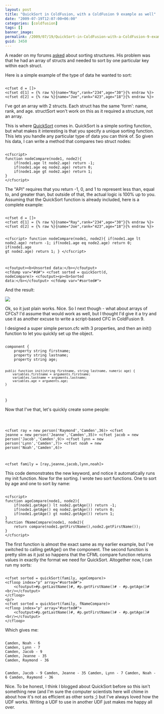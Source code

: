 ```yaml
---
layout: post
title: "QuickSort in ColdFusion, with a ColdFusion 9 example as well"
date: "2009-07-19T12:07:00+06:00"
categories: [coldfusion]
tags: []
banner_image: 
permalink: /2009/07/19/QuickSort-in-ColdFusion-with-a-ColdFusion-9-example-as-well
guid: 3450
---
```


A reader on my forums <a href="http://www.raymondcamden.com/forums/messages.cfm?threadid=7A673595-E927-C5E4-2DCFFC748B0E6AF0">asked</a> about sorting structures. His problem was that he had an array of structs and needed to sort by one particular key within each struct.
<!--more-->
Here is a simple example of the type of data he wanted to sort:

<code>
&lt;cfset d = []&gt;
&lt;cfset d[1] = {% raw %}{name="Ray",rank="234",age="30"}{% endraw %}&gt;
&lt;cfset d[2] = {% raw %}{name="Joe",rank="423",age="18"}{% endraw %}&gt;
</code>

I've got an array with 2 structs. Each struct has the same 'form': name, rank, and age. structSort won't work on this as it required a structure, not an array. 

This is where <a href="http://www.cflib.org/udf/quicksort">QuickSort</a> comes in. QuickSort is a simple sorting function, but what makes it interesting is that you specify a unique sorting function. This lets you handle any particular type of data you can think of. So given his data, I can write a method that compares two struct nodes:

<code>
&lt;cfscript&gt;
function nodeCompare(node1, node2){
	if(node1.age lt node2.age) return -1;
	if(node1.age eq node2.age) return 0;
	if(node1.age gt node2.age) return 1;
}
&lt;/cfscript&gt;
</code>

The "API" requires that you return -1, 0, and 1 to represent less than, equal to, and greater than, but outside of that, the actual logic is 100% up to you. Assuming that the QuickSort function is already included, here is a complete example:

<code>
&lt;cfset d = []&gt;
&lt;cfset d[1] = {% raw %}{name="Ray",rank="234",age="30"}{% endraw %}&gt;
&lt;cfset d[2] = {% raw %}{name="Joe",rank="423",age="18"}{% endraw %}&gt;

&lt;cfscript&gt;
function nodeCompare(node1, node2){
	if(node1.age lt node2.age) return -1;
	if(node1.age eq node2.age) return 0;
	if(node1.age gt node2.age) return 1;
}
&lt;/cfscript&gt;

&lt;cfoutput&gt;&lt;b&gt;Unsorted data:&lt;/b&gt;&lt;/cfoutput&gt;
&lt;cfdump var="#d#"&gt;
&lt;cfset sorted = quickSort(d, nodeCompare)&gt;
&lt;cfoutput&gt;&lt;p&gt;&lt;b&gt;Sorted data:&lt;/b&gt;&lt;/cfoutput&gt;
&lt;cfdump var="#sorted#"&gt;
</code>

And the result:

<img src="https://static.raymondcamden.com/images/cfjedi//Picture 248.png">

Ok, so it just plain works. Nice. So I next though - what about arrays of CFCs? I'd assume that would work as well, but I thought I'd give it a try and use it as another excuse to write a script-based CFC in ColdFusion 9.

I designed a super simple person.cfc with 3 properties, and then an init() function to let you quickly set up the object.

<code>
component {
	property string firstname;
	property string lastname;
	property string age;
	
	public function init(string firstname, string lastname, numeric age) {
		variables.firstname = arguments.firstname;
		variables.lastname = arguments.lastname;
		variables.age = arguments.age;
	}
}
</code>

Now that I've that, let's quickly create some people:

<code>

&lt;cfset ray = new person('Raymond','Camden',36)&gt;
&lt;cfset jeanne = new person('Jeanne','Camden',35)&gt;
&lt;cfset jacob = new person('Jacob','Camden',9)&gt;
&lt;cfset lynn = new person('Lynn','Camden',7)&gt;
&lt;cfset noah = new person('Noah','Camden',6)&gt;

&lt;cfset family = [ray,jeanne,jacob,lynn,noah]&gt;
</code>

This code demonstrates the new keyword, and notice it automatically runs my init function. Now for the sorting. I wrote two sort functions. One to sort by age and one to sort by name:

<code>
&lt;cfscript&gt;
function ageCompare(node1, node2){
	if(node1.getAge() lt node2.getAge()) return -1;
	if(node1.getAge() eq node2.getAge()) return 0;
	if(node1.getAge() gt node2.getAge()) return 1;
}
function fNameCompare(node1, node2){
	return compare(node1.getFirstName(),node2.getFirstName());
}
&lt;/cfscript&gt;
</code>

The first function is almost the exact same as my earlier example, but I've switched to calling getAge() on the component. The second function is pretty slim as it just so happens that the CFML compare function returns values in exactly the format we need for QuickSort. Altogether now, I can run my sorts:

<code>
&lt;cfset sorted = quickSort(family, ageCompare)&gt;
&lt;cfloop index="p" array="#sorted#"&gt;
	&lt;cfoutput&gt;#p.getLastName()#, #p.getFirstName()# - #p.getAge()#&lt;br/&gt;&lt;/cfoutput&gt;
&lt;/cfloop&gt;
&lt;p/&gt;
&lt;cfset sorted = quickSort(family, fNameCompare)&gt;
&lt;cfloop index="p" array="#sorted#"&gt;
	&lt;cfoutput&gt;#p.getLastName()#, #p.getFirstName()# - #p.getAge()#&lt;br/&gt;&lt;/cfoutput&gt;
&lt;/cfloop&gt;
</code>

Which gives me:

<code>
Camden, Noah - 6
Camden, Lynn - 7
Camden, Jacob - 9
Camden, Jeanne - 35
Camden, Raymond - 36

Camden, Jacob - 9
Camden, Jeanne - 35
Camden, Lynn - 7
Camden, Noah - 6
Camden, Raymond - 36
</code>

Nice. To be honest, I think I blogged about QuickSort before so this isn't something new (and I'm sure the computer scientists here will chime in about how it's not as efficient as other sorts ;) but I've always loved how the UDF works. Writing a UDF to use in another UDF just makes me happy all over.